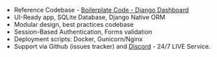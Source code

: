- Reference Codebase - [Boilerplate Code - Django Dashboard](https://appseed.us/boilerplate-code/django-dashboard) 
- UI-Ready app, SQLite Database, Django Native ORM
- Modular design, best practices codebase
- Session-Based Authentication, Forms validation
- Deployment scripts: Docker, Gunicorn/Nginx
- Support via Github (issues tracker) and [Discord](https://discord.gg/fZC6hup) - 24/7 LIVE Service.
